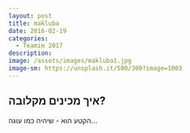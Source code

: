 ```yaml
---
layout: post
title: makluba
date: 2016-02-19
categories:
  - Teamim 2017
description: 
image: /assets/images/makluba1.jpg
image-sm: https://unsplash.it/500/300?image=1003
---
```

## איך מכינים מקלובה?

הקטע הוא - שיהיה כמו עוגה...